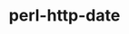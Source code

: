 ---
title: "perl-http-date"
layout: cache
categories: [package, v0.18]
meta: {"versions": ["6.02"], "compilers": ["gcc@7.3.1"], "oss": ["amzn2"], "platforms": ["linux"], "targets": ["aarch64"], "stacks": ["aws-ahug-aarch64"], "num_specs": 1, "num_specs_by_stack": {"aws-ahug-aarch64": 1}}
spec_details: [{"hash": "pzgshgkmah3mc45qsuhodl6mpy3rq3m4", "compiler": "gcc@7.3.1", "versions": ["6.02"], "os": "amzn2", "platform": "linux", "target": "aarch64", "variants": [], "stacks": ["aws-ahug-aarch64"], "size": "-", "tarball": "https://binaries.spack.io/releases/v0.18/build_cache/linux-amzn2-aarch64/gcc-7.3.1/perl-http-date-6.02/linux-amzn2-aarch64-gcc-7.3.1-perl-http-date-6.02-pzgshgkmah3mc45qsuhodl6mpy3rq3m4.spack"}]
---